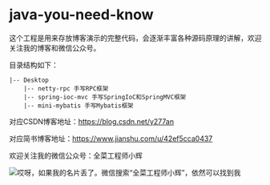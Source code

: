 # java-you-need-know

这个工程是用来存放博客演示的完整代码，会逐渐丰富各种源码原理的讲解，欢迎关注我的博客和微信公众号。

目录结构如下：
```
|-- Desktop  
    |-- netty-rpc 手写RPC框架
    |-- spring-ioc-mvc 手写SpringIoC和SpringMVC框架
    |-- mini-mybatis 手写Mybatis框架
```

对应CSDN博客地址：https://blog.csdn.net/y277an

对应简书博客地址：https://www.jianshu.com/u/42ef5cca0437

欢迎关注我的微信公众号：全菜工程师小辉

![哎呀，如果我的名片丢了。微信搜索“全菜工程师小辉”，依然可以找到我](http://mseddl.gitee.io/photos/always/weixin-public.png)
